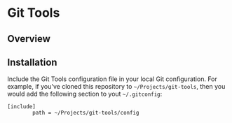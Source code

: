 # Git Tools

## Overview

## Installation

Include the Git Tools configuration file in your local Git configuration. For example, if you've cloned this repository to `~/Projects/git-tools`, then you would add the following section to yout `~/.gitconfig`:

```
[include]
        path = ~/Projects/git-tools/config
```
